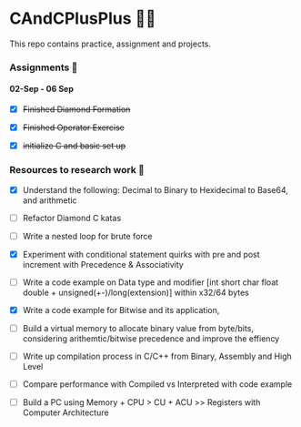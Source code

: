 # CAndCPlusPlus 👨‍💻
This repo contains practice, assignment and projects. 


### Assignments 📝

#### 02-Sep - 06 Sep 

- [x] ~~Finished Diamond Formation~~ 
- [x] ~~Finished Operator Exercise~~
- [x] ~~initialize C and basic set up~~


### Resources to research work 🤔
 
- [x] Understand the following: Decimal to Binary to Hexidecimal to Base64, and arithmetic 

- [ ] Refactor Diamond C katas 
- [ ] Write a nested loop for brute force 
- [x] Experiment with conditional statement quirks with pre and post increment with Precedence & Associativity  

- [ ] Write a code example on Data type and modifier [int short char float double + unsigned(+-)/long(extension)] within x32/64 bytes 
- [x] Write a code example for Bitwise and its application, 
- [ ] Build a virtual memory to allocate binary value from byte/bits, considering arithemtic/bitwise precedence and improve the effiency 

- [ ] Write up compilation process in C/C++ from Binary, Assembly and High Level 
- [ ] Compare performance with Compiled vs Interpreted with code example  
- [ ] Build a PC using Memory + CPU > CU + ACU >> Registers with Computer Architecture 
